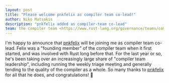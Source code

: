 ```yaml
---
layout: post
title: "Please welcome pnkfelix as compiler team co-lead!"
author: Niko Matsakis
description: "pnkfelix added as compiler-team co-lead"
team: the compiler team <https://www.rust-lang.org/governance/teams/compiler>
---
```


I'm happy to announce that [pnkfelix] will be joining me as compiler
team co-lead. Felix was a "founding member" of the compiler team when
it first started, and was involved with Rust long before that. For the
last year or so, he's been taking over an increasingly large share of
"compiler team leadership", including running the weekly triage
meeting and generally tending to the quality of the compiler as a
whole. So many thanks to [pnkfelix] for all that he does, and
congratulations! 🎉

[pnkfelix]: https://github.com/pnkfelix
